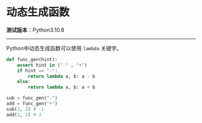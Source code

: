 动态生成函数
================================================================================

__测试版本__：Python3.10.8

--------------------------------------------------------------------------------

Python中动态生成函数可以使用 `lambda` 关键字。
```python
def func_gen(hint):
    assert hint in ("-" , "+")
    if hint == "-":
        return lambda a, b: a - b
    else:
        return lambda a, b: a + b

sub = func_gen("-")
add = func_gen("+")
sub(1, 2) # -1
add(1, 2) # 3
```
